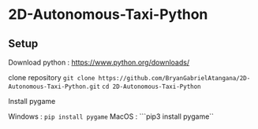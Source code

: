 # 2D-Autonomous-Taxi-Python

## Setup

Download python : https://www.python.org/downloads/

clone repository
```git clone https://github.com/BryanGabrielAtangana/2D-Autonomous-Taxi-Python.git```
```cd 2D-Autonomous-Taxi-Python```

Install pygame

Windows :
```pip install pygame```
MacOS :
```pip3 install pygame``
